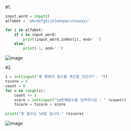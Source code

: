 #1.
```py
input_word = input()
alfabet = 'abcdefghijklmnopqrstuvwxyz'

for i in alfabet:
    if i in input_word:
        print(input_word.index(i), end=' ')
    else:
        print(-1, end=' ')
```
![image](https://github.com/gnbhub/20232_Python_Basic/assets/77258639/a828f460-75ba-4b29-8f0b-e40c483d0c54)

#2.
```py
i = int(input("총 몇명의 점수를 계산할 것인가? : "))
tscore = 0
count = 0
for s in range(i):
    count += 1
    score = int(input("%d번째점수를 입력하시오 : " %count))
    tscore = tscore + score
    
print("총 점수는 %d점 입니다." %tscore)
```
![image](https://github.com/gnbhub/20232_Python_Basic/assets/77258639/064f3ce8-1e55-4464-8306-672be5e671f0)
